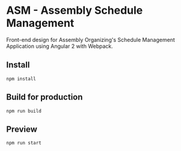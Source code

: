# ASM - Assembly Schedule Management

Front-end design for Assembly Organizing's Schedule Management Application using Angular 2 with Webpack.

## Install

```
npm install
```

## Build for production

```
npm run build
```

## Preview
```
npm run start
```

